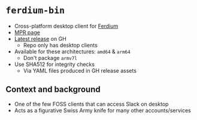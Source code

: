 # `ferdium-bin`

* Cross-platform desktop client for [Ferdium](https://ferdium.org/)
* [MPR page](https://mpr.makedeb.org/packages/ferdium-bin)
* [Latest release](https://github.com/ferdium/ferdium-app/releases/latest) on GH
    * Repo only has desktop clients
* Available for these architectures: `amd64` & `arm64`
    * Don't package `armv7l`
* Use SHA512 for integrity checks
    * Via YAML files produced in GH release assets

## Context and background
* One of the few FOSS clients that can access Slack on desktop
* Acts as a figurative Swiss Army knife for many other accounts/services


